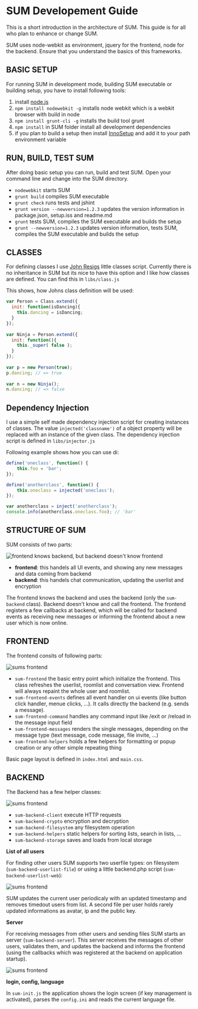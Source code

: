 SUM Developement Guide
======================

This is a short introduction in the architecture of SUM. This guide is for all who plan to enhance or change SUM.

SUM uses node-webkit as environment, jquery for the frontend, node for the backend. Ensure that you understand the basics of this frameworks.


BASIC SETUP
-----------

For running SUM in development mode, building SUM executable or building setup, you have to install following tools:

 1. install [node.js](http://nodejs.org/)
 2. ```npm install nodewebkit -g``` installs node webkit which is a webkit browser with build in node
 3. ```npm install grunt-cli -g``` installs the build tool grunt
 4. ```npm install``` in SUM folder install all development dependencies
 5. if you plan to build a setup then install [InnoSetup](http://www.jrsoftware.org/isinfo.php) and add it to your path environment variable

 
 
RUN, BUILD, TEST SUM
--------------------

After doing basic setup you can run, build and test SUM. Open your command line and change into the SUM directory.

 - ```nodewebkit``` starts SUM
 - ```grunt build``` compiles SUM executable
 - ```grunt check``` runs tests and jshint
 - ```grunt version --newversion=1.2.3``` updates the version information in package.json, setup.iss and readme.md
 - ```grunt``` tests SUM, compiles the SUM executable and builds the setup
 - ```grunt --newversion=1.2.3``` updates version information, tests SUM, compiles the SUM executable and builds the setup


 
CLASSES
-------

For defining classes I use [John Resigs](http://ejohn.org/blog/simple-javascript-inheritance/) little classes script. Currently there is no inheritance in SUM but its nice to have this option and I like how classes are defined. You can find this in ``libs/class.js``

This shows, how Johns class definition will be used:
```javascript
var Person = Class.extend({
  init: function(isDancing){
    this.dancing = isDancing;
  }
});
 
var Ninja = Person.extend({
  init: function(){
    this._super( false );
  }
});
 
var p = new Person(true);
p.dancing; // => true
 
var n = new Ninja();
n.dancing; // => false
```



Dependency Injection
--------------------

I use a simple self made dependency injection script for creating instances of classes. The value ``injected('classname')`` of a object property will be replaced with an instance of the given class. The dependency injection script is defined in ``libs/injector.js``

Following example shows how you can use di:

```javascript
define('oneclass', function() {
    this.foo = 'bar';
});

define('anotherclass', function() {
    this.oneclass = injected('oneclass');
});

var anotherclass = inject('anotherclass');
console.info(anotherclass.oneclass.foo); // 'bar'
```



STRUCTURE OF SUM
----------------

SUM consists of two parts:

![frontend knows backend, but backend doesn't know frontend](http://yuml.me/diagram/scruffy;dir:TB/class/%252F%252F%20Cool%20Class%20Diagram,%20%5Bsum-frontend%5D-%3E%5Bsum-backend%5D.png)


 - **frontend**: this handels all UI events, and showing any new messages and data coming from backend
 - **backend**: this handels chat communication, updating the userlist and encryption

The frontend knows the backend and uses the backend (only the ``sum-backend`` class). Backend doesn't know and call the frontend. The frontend registers a few callbacks at backend, which will be called for backend events as receiving new messages or informing the frontend about a new user which is now online.



FRONTEND
--------

The frontend consits of following parts:

![sums frontend](http://yuml.me/diagram/scruffy/class/%5Bsum-frontend%5D-initialize%3E%5Bsum-frontend-events%5D%2C%5Bsum-frontend%5D-renders%20single%20message%3E%5Bsum-frontend-messages%5D%2C%5Bsum-frontend-events%5D-handles%3E%5Bsum-frontend-command%5D%2C%5Bsum-frontend-command%5D-%3E%5Bsum-backend%5D%2C%5Bsum-frontend-events%5D-%3E%5Bsum-backend%5D%2C%5Bsum-frontend-messages%5D-%3E%5Bsum-backend%5D%2C%5Bsum-frontend%5D-%3E%5Bsum-backend%5D)

 - ``sum-frontend`` the basic entry point which initialize the frontend. This class refreshes the userlist, roomlist and conversation view. Frontend will always repaint the whole user and roomlist.
 - ``sum-frontend-events`` defines all event handler on ui events (like button click handler, menue clicks, ...). It calls directly the backend (e.g. sends a message).
 - ``sum-frontend-command`` handles any command input like /exit or /reload in the message input field
 - ``sum-frontend-messages`` renders the single messages, depending on the message type (text message, code message, file invite, ...)
 - ``sum-frontend-helpers`` holds a few helpers for formatting or popup creation or any other simple repeating thing

Basic page layout is defined in ``index.html`` and ``main.css``.

 
BACKEND
-------

The Backend has a few helper classes:

![sums frontend](http://yuml.me/diagram/scruffy;dir:LR/class/%5Bsum-backend%5D-%3E%5Bsum-backend-client%5D%2C%5Bsum-backend%5D-%3E%5Bsum-backend-crypto%5D%2C%5Bsum-backend%5D-%3E%5Bsum-backend-filesystem%5D%2C%5Bsum-backend%5D-%3E%5Bsum-backend-storage%5D%2C%5Bsum-backend%5D-%3E%5Bsum-backend-helpers%5D)

 - ``sum-backend-client`` execute HTTP requests
 - ``sum-backend-crypto`` encryption and decryption
 - ``sum-backend-filesystem`` any filesystem operation
 - ``sum-backend-helpers`` static helpers for sorting lists, search in lists, ...
 - ``sum-backend-storage`` saves and loads from local storage

**List of all users**

For finding other users SUM supports two userfile types: on filesystem (``sum-backend-userlist-file``) or using a little backend.php script (``sum-backend-userlist-web``):

![sums frontend](http://yuml.me/diagram/scruffy;dir:TB/class/%5Bsum-backend-userlist-file%7Csum-backend-userlist-web%5D-updates%20userlist%3E%5Bsum-backend%5D%2C%5Bsum-backend%5D-init%20timer%3E%5Bsum-backend-userlist-file%7Csum-backend-userlist-web%5D)

SUM updates the current user periodicaly with an updated timestamp and removes timedout users from list. A second file per user holds rarely updated informations as avatar, ip and the public key.

**Server**

For receiving messages from other users and sending files  SUM starts an server (```sum-backend-server```). This server receives the messages of other users, validates them, and updates the backend and informs the frontend (using the callbacks which was registered at the backend on application startup).

![sums frontend](http://yuml.me/diagram/scruffy;dir:TB/class/%5Bsum-backend-server%5D-execute%20frontends%20callbacks%3E%5Bsum-backend%5D%2C%5Bsum-backend%5D-start%20server%3E%5Bsum-backend-server%5D)

**login, config, language**

In ``sum-init.js`` the application shows the login screen (if key management is activated), parses the ``config.ini`` and reads the current language file.
